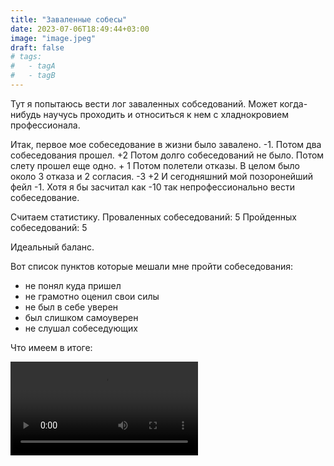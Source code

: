 ```yaml
---
title: "Заваленные собесы"
date: 2023-07-06T18:49:44+03:00
image: "image.jpeg"
draft: false
# tags:
#   - tagA
#   - tagB
---
```


Тут я попытаюсь вести лог заваленных собседований.
Может когда-нибудь научусь проходить и относиться к нем с хладнокровием профессионала.

Итак, первое мое собеседование в жизни было завалено. -1.
Потом два собеседования прошел. +2
Потом долго собеседований не было.
Потом слету прошел еще одно. + 1
Потом полетели отказы. В целом было около 3 отказа и 2 согласия. -3 +2
И сегодняшний мой позоронейший фейл -1. Хотя я бы засчитал как -10 так непрофессионально вести собеседование.

Считаем статистику.
Проваленных собеседований: 5
Пройденных собеседований: 5

Идеальный баланс.

Вот список пунктов которые мешали мне пройти собеседования:

- не понял куда пришел
- не грамотно оценил свои силы
- не был в себе уверен
- был слишком самоуверен
- не слушал собеседующих

Что имеем в итоге:

![](https:/doka.blog/sad2.mp4)
